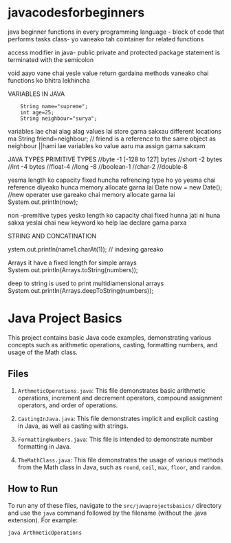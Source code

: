 # javacodesforbeginners
java beginner
functions in every programming language - block of code that performs tasks
class- yo vaneako tah cointainer for related functions

access modifier in java- public private and protected
package statement is terminated with the semicolon


void aayo vane chai yesle value return gardaina
methods vaneako chai functions ko bhitra lekhincha

VARIABLES IN JAVA

        String name="supreme";
        int age=25;
        String neighbour="surya";
variables lae chai alag alag values lai store garna sakxau different locations ma
        String friend=neighbour; // friend is a reference to the same object as neighbour ||hami lae variables ko value aaru ma assign garna sakxam

JAVA TYPES
PRIMITIVE TYPES 
//byte -1 [-128 to 127] bytes
//short -2 bytes
//int -4 bytes
//float-4
//long -8
//boolean-1
//char-2
//double-8

yesma length ko capacity fixed huncha
refrencing type ho yo yesma chai reference diyeako hunca memory allocate garna lai
 Date now = new Date(); //new operater use gareako chai memory allocate garna lai
        System.out.println(now);

non -premitive types yesko length ko capacity chai fixed hunna jati ni huna sakxa
yeslai chai new keyword ko help lae declare garna parxa


STRING AND CONCATINATION


ystem.out.println(name1.charAt(1));   // indexing gareako

Arrays 
it have a fixed length
for simple arrays System.out.println(Arrays.toString(numbers));

deep to string is used to print multidiamensional arrays
System.out.println(Arrays.deepToString(numbers));

# Java Project Basics

This project contains basic Java code examples, demonstrating various concepts such as arithmetic operations, casting, formatting numbers, and usage of the Math class.

## Files

1. `ArthmeticOperations.java`: This file demonstrates basic arithmetic operations, increment and decrement operators, compound assignment operators, and order of operations.

2. `CastingInJava.java`: This file demonstrates implicit and explicit casting in Java, as well as casting with strings.

3. `FormattingNumbers.java`: This file is intended to demonstrate number formatting in Java.

4. `TheMathClass.java`: This file demonstrates the usage of various methods from the Math class in Java, such as `round`, `ceil`, `max`, `floor`, and `random`.

## How to Run

To run any of these files, navigate to the `src/javaprojectsbasics/` directory and use the `java` command followed by the filename (without the .java extension). For example:

```bash
java ArthmeticOperations
